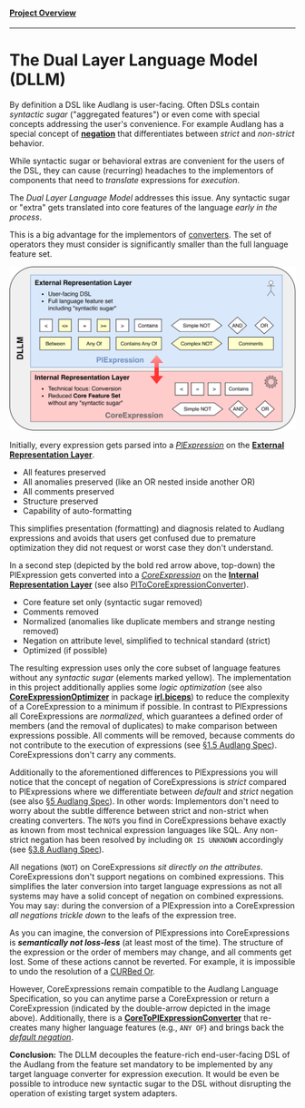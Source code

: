 #### [Project Overview](./README.md)
----

# The Dual Layer Language Model (DLLM)

By definition a DSL like Audlang is user-facing. Often DSLs contain *syntactic sugar* ("aggregated features") or even come with special concepts addressing the user's convenience. For example Audlang has a special concept of **[negation](https://github.com/KarlEilebrecht/audlang-spec/blob/main/doc/AudienceDefinitionLanguageSpecification.md#5-negation)** that differentiates between *strict* and *non-strict* behavior.

While syntactic sugar or behavioral extras are convenient for the users of the DSL, they can cause (recurring) headaches to the implementors of components that need to *translate* expressions for *execution*. 

The *Dual Layer Language Model* addresses this issue. Any syntactic sugar or "extra" gets translated into core features of the language *early in the process*.

This is a big advantage for the implementors of [converters](./src/main/java/de/calamanari/adl/cnv/README.md). The set of operators they must consider is significantly smaller than the full language feature set.

![DLLM](DLLM.svg)

Initially, every expression gets parsed into a *[PlExpression](./src/main/java/de/calamanari/adl/erl/PlExpression.java)* on the **[External Representation Layer](./src/main/java/de/calamanari/adl/erl/README.md)**.
 * All features preserved
 * All anomalies preserved (like an OR nested inside another OR)
 * All comments preserved
 * Structure preserved
 * Capability of auto-formatting

This simplifies presentation (formatting) and diagnosis related to Audlang expressions and avoids that users get confused due to premature optimization they did not request or worst case they don't understand.

In a second step (depicted by the bold red arrow above, top-down) the PlExpression gets converted into a *[CoreExpression](./src/main/java/de/calamanari/adl/irl/CoreExpression.java)* on the **[Internal Representation Layer](./src/main/java/de/calamanari/adl/irl/README.md)** (see also [PlToCoreExpressionConverter](./src/main/java/de/calamanari/adl/cnv/PlToCoreExpressionConverter.java)). 
 * Core feature set only (syntactic sugar removed)
 * Comments removed
 * Normalized (anomalies like duplicate members and strange nesting removed)
 * Negation on attribute level, simplified to technical standard (strict)
 * Optimized (if possible)

The resulting expression uses only the core subset of language features without any *syntactic sugar* (elements marked yellow). The implementation in this project additionally applies some *logic optimization* (see also **[CoreExpressionOptimizer](./src/main/java/de/calamanari/adl/irl/biceps/CoreExpressionOptimizer.java)** in package **[irl.biceps](./src/main/java/de/calamanari/adl/irl/biceps/README.md)**) to reduce the complexity of a CoreExpression to a minimum if possible. In contrast to PlExpressions all CoreExpressions are *normalized*, which guarantees a defined order of members (and the removal of duplicates) to make comparison between expressions possible. All comments will be removed, because comments do not contribute to the execution of expressions (see [§1.5 Audlang Spec](https://github.com/KarlEilebrecht/audlang-spec/blob/main/doc/AudienceDefinitionLanguageSpecification.md#15-comments)). CoreExpressions don't carry any comments.

Additionally to the aforementioned differences to PlExpressions you will notice that the concept of negation of CoreExpressions is *strict* compared to PlExpressions where we differentiate between *default* and *strict* negation (see also [§5 Audlang Spec](https://github.com/KarlEilebrecht/audlang-spec/blob/main/doc/AudienceDefinitionLanguageSpecification.md#5-negation)).
In other words: Implementors don't need to worry about the subtle difference between strict and non-strict when creating converters. The `NOT`s you find in CoreExpressions behave exactly as known from most technical expression languages like SQL. Any non-strict negation has been resolved by including `OR IS UNKNOWN` accordingly (see [§3.8 Audlang Spec](https://github.com/KarlEilebrecht/audlang-spec/blob/main/doc/AudienceDefinitionLanguageSpecification.md#38-is-not-unknown)).

All negations (`NOT`) on CoreExpressions *sit directly on the attributes*. CoreExpressions don't support negations on combined expressions. This simplifies the later conversion into target language expressions as not all systems may have a solid concept of negation on combined expressions. You may say: during the conversion of a PlExpression into a CoreExpression *all negations trickle down* to the leafs of the expression tree. 

As you can imagine, the conversion of PlExpressions into CoreExpressions is ***semantically not loss-less*** (at least most of the time). The structure of the expression or the order of members may change, and all comments get lost. Some of these actions cannot be reverted. For example, it is impossible to undo the resolution of a [CURBed Or](https://github.com/KarlEilebrecht/audlang-spec/blob/main/doc/AudienceDefinitionLanguageSpecification.md#43-curbed-or). 

However, CoreExpressions remain compatible to the Audlang Language Specification, so you can anytime parse a CoreExpression or return a CoreExpression (indicated by the double-arrow depicted in the image above). Additionally, there is a **[CoreToPlExpressionConverter](./src/main/java/de/calamanari/adl/cnv/CoreToPlExpressionConverter.java)** that re-creates many higher language features (e.g., `ANY OF`) and brings back the *[default negation](https://github.com/KarlEilebrecht/audlang-spec/blob/main/doc/AudienceDefinitionLanguageSpecification.md#51-default-negation)*.

**Conclusion:** The DLLM decouples the feature-rich end-user-facing DSL of the Audlang from the feature set mandatory to be implemented by any target language converter for expression execution. It would be even be possible to introduce new syntactic sugar to the DSL without disrupting the operation of existing target system adapters.

